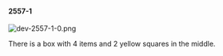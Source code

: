 #### 2557-1
![dev-2557-1-0.png](https://github.com/lil-lab/nlvr/raw/master/nlvr/dev/images/1/dev-2557-1-0.png "dev-2557-1-0.png")

There is a box with 4 items and 2 yellow squares in the middle.